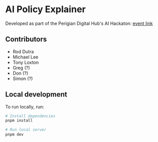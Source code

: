 # AI Policy Explainer

Developed as part of the Perigian Digital Hub's AI Hackaton: [event link](https://www.meetup.com/coding-from-beach/events/291157900/)

## Contributors

- Rod Dutra
- Michael Lee
- Tony Loxton
- Greg (?)
- Don (?)
- Simon (?)

## Local development

To run locally, run:

```bash
# Install dependencies
pnpm install

# Run local server
pnpm dev
```
